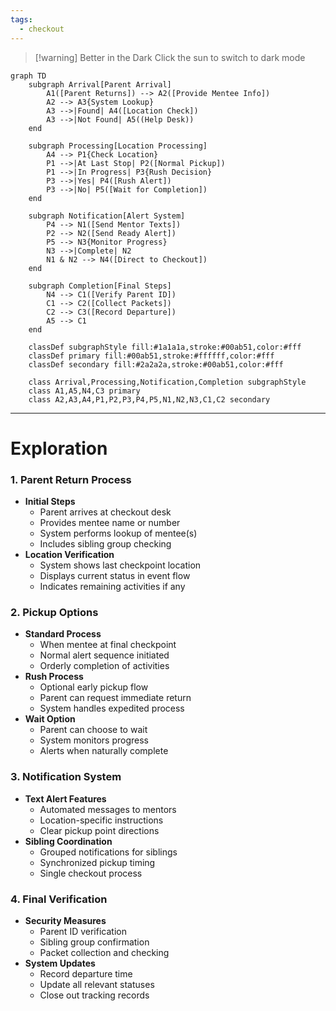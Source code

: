 ```yaml
---
tags:
  - checkout
---
```

> [!warning] Better in the Dark
> Click the sun to switch to dark mode
```mermaid
graph TD
    subgraph Arrival[Parent Arrival]
        A1([Parent Returns]) --> A2([Provide Mentee Info])
        A2 --> A3{System Lookup}
        A3 -->|Found| A4([Location Check])
        A3 -->|Not Found| A5((Help Desk))
    end

    subgraph Processing[Location Processing]
        A4 --> P1{Check Location}
        P1 -->|At Last Stop| P2([Normal Pickup])
        P1 -->|In Progress| P3{Rush Decision}
        P3 -->|Yes| P4([Rush Alert])
        P3 -->|No| P5([Wait for Completion])
    end

    subgraph Notification[Alert System]
        P4 --> N1([Send Mentor Texts])
        P2 --> N2([Send Ready Alert])
        P5 --> N3{Monitor Progress}
        N3 -->|Complete| N2
        N1 & N2 --> N4([Direct to Checkout])
    end

    subgraph Completion[Final Steps]
        N4 --> C1([Verify Parent ID])
        C1 --> C2([Collect Packets])
        C2 --> C3([Record Departure])
        A5 --> C1
    end

    classDef subgraphStyle fill:#1a1a1a,stroke:#00ab51,color:#fff
    classDef primary fill:#00ab51,stroke:#ffffff,color:#fff
    classDef secondary fill:#2a2a2a,stroke:#00ab51,color:#fff

    class Arrival,Processing,Notification,Completion subgraphStyle
    class A1,A5,N4,C3 primary
    class A2,A3,A4,P1,P2,P3,P4,P5,N1,N2,N3,C1,C2 secondary
```
---
# Exploration
### 1. Parent Return Process
- **Initial Steps**
    - Parent arrives at checkout desk
    - Provides mentee name or number
    - System performs lookup of mentee(s)
    - Includes sibling group checking
- **Location Verification**
    - System shows last checkpoint location
    - Displays current status in event flow
    - Indicates remaining activities if any
### 2. Pickup Options
- **Standard Process**
    - When mentee at final checkpoint
    - Normal alert sequence initiated
    - Orderly completion of activities
- **Rush Process**
    - Optional early pickup flow
    - Parent can request immediate return
    - System handles expedited process
- **Wait Option**
    - Parent can choose to wait
    - System monitors progress
    - Alerts when naturally complete
### 3. Notification System
- **Text Alert Features**
    - Automated messages to mentors
    - Location-specific instructions
    - Clear pickup point directions
- **Sibling Coordination**
    - Grouped notifications for siblings
    - Synchronized pickup timing
    - Single checkout process
### 4. Final Verification
- **Security Measures**
    - Parent ID verification
    - Sibling group confirmation
    - Packet collection and checking
- **System Updates**
    - Record departure time
    - Update all relevant statuses
    - Close out tracking records